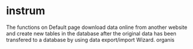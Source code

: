 # instrum
The functions on Default page download data online from another website and create new tables in the database after the original data has been transfered to a database by using data export/import Wizard. organis
